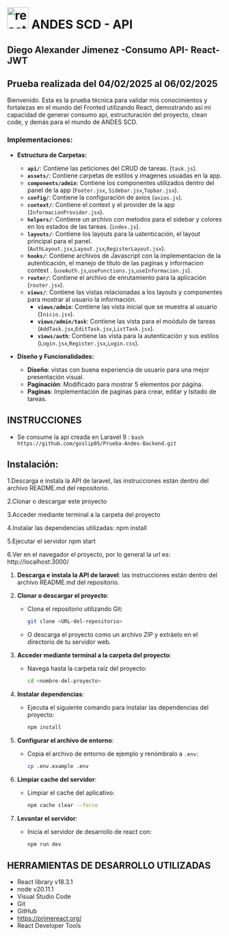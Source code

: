 
# <img src="https://w7.pngwing.com/pngs/79/518/png-transparent-js-react-js-logo-react-react-native-logos-icon-thumbnail.png" alt="react Logo" width="50" height="50"/> ANDES SCD - API

## Diego Alexander Jimenez -Consumo API- React-JWT

## Prueba realizada del 04/02/2025 al 06/02/2025

Bienvenido. Esta es la prueba técnica para validar mis conocimientos y fortalezas en el mundo del Fronted utilizando React, demostrando así mi capacidad de generar consumo api, estructuración del proyecto, clean code, y demás para el mundo de ANDES SCD.

### Implementaciones:

- **Estructura de Carpetas:**
  - **`api/`**: Contiene las peticiones del CRUD de tareas. (`task.js`).
  - **`assets/`**: Contiene carpetas de estilos y imagenes usuadas en la app.
  - **`components/admin`**: Contiene los componentes utilizados dentro del panel de la app (`Footer.jsx`, `Sidebar.jsx`,`Topbar.jsx`).
  - **`config/`**: Contiene la configuración de axios (`axios.js`).
  - **`context/`**: Contiene el context y el provider de la app (`InformacionProvider.jsx`).
  - **`helpers/`**: Contiene un archivo con metodos para el sidebar y colores en los estados de las tareas. (`index.js`).
  - **`layouts/`**: Contiene los layouts para la uatenticación, el layout principal para el panel. (`AuthLayout.jsx`,`Layout.jsx`,`RegisterLayout.jsx`).
  - **`hooks/`**: Contiene archivos de Javascript con la implementacion de la autenticación, el manejo de titulo de las paginas y informacion context . (`useAuth.js`,`useFunctions.js`,`useInformacion.js`).
  - **`router/`**: Contiene el archivo de enrutamiento para la aplicación (`router.jsx`).
  - **`views/`**: Contiene las vistas relacionadas a los layouts y componentes para mostrar al usuario la información.
    - **`views/admin`**: Contiene las vista inicial que se muestra al usuario (`Inicio.jsx`).
    - **`views/admin/task`**: Contiene las vista para el moódulo de tareas (`AddTask.jsx`,`EditTask.jsx`,`ListTask.jsx`).
     - **`views/auth`**: Contiene las vista para la autenticación y sus estilos (`Login.jsx`,`Register.jsx`,`Login.css`).


- **Diseño y Funcionalidades:**
  - **Diseño**: vistas con buena experiencia de usuario para una mejor presentación visual.
  - **Paginación**: Modificado para mostrar 5 elementos por página.
  - **Paginas**: Implementación de paginas para crear, editar y lsitado de tareas.


## INSTRUCCIONES

- Se consume la api creada en Laravel 9 :
      ```bash
      https://github.com/goslip05/Prueba-Andes-Backend.git
      ```


## Instalación:

1.Descarga e instala la API de laravel, las instrucciones están dentro del archivo README.md del repositorio.

2.Clonar o descargar este proyecto

3.Acceder mediante terminal a la carpeta del proyecto

4.Instalar las dependencias utilizadas:  npm install

5.Ejecutar el servidor npm start

6.Ver en el navegador el proyecto, por lo general la url es: http://localhost:3000/ 


1. **Descarga e instala la API de laravel**: las instrucciones están dentro del archivo README.md del repositorio.

2. **Clonar o descargar el proyecto**:
    - Clona el repositorio utilizando Git:
      ```bash
      git clone <URL-del-repositorio>
      ```
    - O descarga el proyecto como un archivo ZIP y extráelo en el directorio de tu servidor web.

3. **Acceder mediante terminal a la carpeta del proyecto**:
    - Navega hasta la carpeta raíz del proyecto:
      ```bash
      cd <nombre-del-proyecto>
      ```

4. **Instalar dependencias**:
    - Ejecuta el siguiente comando para instalar las dependencias del proyecto:
      ```bash
      npm install
      ```

5. **Configurar el archivo de entorno**:
    - Copia el archivo de entorno de ejemplo y renómbralo a `.env`:
      ```bash
      cp .env.example .env
      ```

6. **Limpiar cache del servidor**:
    - Limpiar el cache del aplicativo:
      ```bash
      npm cache clear --force
      ```

7. **Levantar el servidor**:
    - Inicia el servidor de desarrollo de react con:
      ```bash
      npm run dev
      ```


## HERRAMIENTAS DE DESARROLLO UTILIZADAS
* React library v18.3.1
* node v20.11.1 
* Visual Studio Code
* Git
* GitHub
* https://primereact.org/
* React Developer Tools

